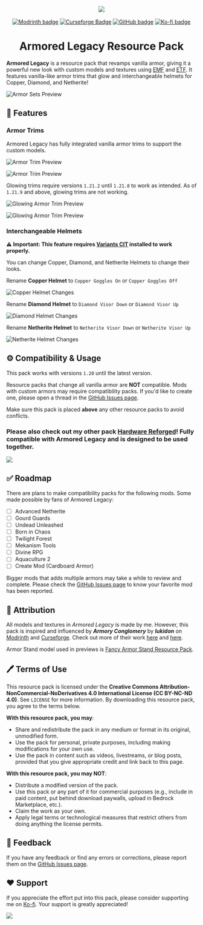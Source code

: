 <p align="center">
<img src="preview/cover1.2.0.png">
<br>
<br>
<a href=https://modrinth.com/resourcepack/armored-legacy><img alt="Modrinth badge" src="https://img.shields.io/badge/Modrinth-%2300AF5C?style=flat&logo=modrinth&logoColor=white"></a>
<a href=https://www.curseforge.com/minecraft/texture-packs/armored-legacy><img alt="Curseforge Badge" src="https://img.shields.io/badge/Curseforge-%23F16436?logo=curseforge&logoColor=white"></a>
<a href=https://github.com/mult1v4c/armored-legacy><img alt="GitHub badge" src="https://img.shields.io/badge/GitHub-%23181717?style=flat&logo=github&logoColor=white"></a>
<a href=https://www.ko-fi.com/mult1v4c><img alt="Ko-fi badge" src="https://img.shields.io/badge/Send%20support!-white?style=flat&logo=ko-fi&logoColor=%23FF6433"></a>
</p>
<h1 align="center">Armored Legacy Resource Pack</h1>

**Armored Legacy** is a resource pack that revamps vanilla armor, giving it a powerful new look with custom models and textures using [EMF](https://modrinth.com/mod/entity-model-features) and [ETF](https://modrinth.com/mod/entitytexturefeatures). It features vanilla-like armor trims that glow and interchangeable helmets for Copper, Diamond, and Netherite!

![Armor Sets Preview](preview/set_update.png)

## 🎨 Features

### Armor Trims

Armored Legacy has fully integrated vanilla armor trims to support the custom models.

![Armor Trim Preview](preview/trims1.png)

![Armor Trim Preview](preview/trims2.png)

Glowing trims require versions `1.21.2` until `1.21.8` to work as intended. As of `1.21.9` and above, glowing trims are not working.

![Glowing Armor Trim Preview](preview/trims1_night.png)

![Glowing Armor Trim Preview](preview/trims2_night.png)

### Interchangeable Helmets

**⚠️ Important: This feature requires [Variants CIT](https://modrinth.com/mod/variants-cit) installed to work properly.**

You can change Copper, Diamond, and Netherite Helmets to change their looks.

Rename **Copper Helmet** to `Copper Goggles On` or `Copper Goggles Off`

![Copper Helmet Changes](preview/copper_helmet.png)

Rename **Diamond Helmet** to `Diamond Visor Down` or `Diamond Visor Up`

![Diamond Helmet Changes](preview/diamond_helmet.png)

Rename **Netherite Helmet** to `Netherite Visor Down` or `Netherite Visor Up`

![Netherite Helmet Changes](preview/netherite_helmet.png)

## ⚙️ Compatibility & Usage

This pack works with versions `1.20` until the latest version.

Resource packs that change all vanilla armor are **NOT** compatible. Mods with custom armors may require compatibility packs. If you'd like to create one, please open a thread in the [GitHub Issues page](https://github.com/mult1v4c/Armored-Legacy/issues).

Make sure this pack is placed **above** any other resource packs to avoid conflicts.

### Please also check out my other pack [Hardware Reforged](https://modrinth.com/resourcepack/hardware-reforged)! Fully compatible with Armored Legacy and is designed to be used together.

<a href="https://modrinth.com/resourcepack/hardware-reforged"><img src="preview/hardware.png"></a>

## ✅ Roadmap

There are plans to make compatibility packs for the following mods. Some made possible by fans of Armored Legacy:

- [ ] Advanced Netherite
- [ ] Gourd Guards
- [ ] Undead Unleashed
- [ ] Born in Chaos
- [ ] Twilight Forest
- [ ] Mekanism Tools
- [ ] Divine RPG
- [ ] Aquaculture 2
- [ ] Create Mod (Cardboard Armor)

Bigger mods that adds multiple armors may take a while to review and complete. Please check the [GitHub Issues page](https://github.com/mult1v4c/Armored-Legacy/issues) to know your favorite mod has been reported.

## 📝 Attribution

All models and textures in *Armored Legacy* is made by me. However, this pack is inspired and influenced by ***Armory Conglomery*** by ***lukidon*** on [Modrinth](https://modrinth.com/resourcepack/armory-conglomery) and [Curseforge](https://www.curseforge.com/minecraft/texture-packs/armory-conglomery). Check out more of their work [here](https://modrinth.com/user/lukidonu) and [here](https://www.curseforge.com/members/lukidon/projects).

Armor Stand model used in previews is [Fancy Armor Stand Resource Pack](https://modrinth.com/resourcepack/fancy-armor-stand-texture-pack).

## 🖊️ Terms of Use

This resource pack is licensed under the **Creative Commons Attribution-NonCommercial-NoDerivatives 4.0 International License (CC BY-NC-ND 4.0)**. See `LICENSE` for more information.
By downloading this resource pack, you agree to the terms below.

**With this resource pack, you may**:

- Share and redistribute the pack in any medium or format in its original, unmodified form.
- Use the pack for personal, private purposes, including making modifications for your own use.
- Use the pack in content such as videos, livestreams, or blog posts, provided that you give appropriate credit and link back to this page.

**With this resource pack, you may NOT**:

- Distribute a modified version of the pack.
- Use this pack or any part of it for commercial purposes (e.g., include in paid content, put behind download paywalls, upload in Bedrock Marketplace, etc.).
- Claim the work as your own.
- Apply legal terms or technological measures that restrict others from doing anything the license permits.

## 👋 Feedback
If you have any feedback or find any errors or corrections, please report them on the [GitHub Issues page](https://github.com/mult1v4c/Armored-Legacy/issues).

## ❤️ Support
If you appreciate the effort put into this pack, please consider supporting me on [Ko-fi](https://ko-fi.com/mult1v4c). Your support is greatly appreciated!

<a href="https://ko-fi.com/mult1v4c"><img src="preview/cinematic.png"></a>